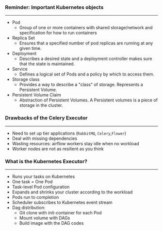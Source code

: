 ### Reminder: Important Kubernetes objects

___

* Pod
    * Group of one or more containers with shared storage/network and specification for how to run containers
* Replica Set
    * Ensures that a specified number of pod replicas are running at any given time.
* Deployment
    * Describes a desired state and a deployment controller makes sure that the state is maintained.
* Service
    * Defines a logical set of Pods and a policy by which to access them.
* Storage class
    * Provides a way to describe a "class" of storage. Represents a Persistent Volume.
* Persistent Volume Claim
    * Abstraction of Persistent Volumes. A Persistent volumes is a piece of storage in the cluster.

### Drawbacks of the Celery Executor

___

* Need to set up tier applications (`RabbitMQ`, `Celery`,`Flower`)
* Deal with missing dependencies
* Wasting resources: airflow workers stay idle when no workload
* Worker nodes are not as resilient as you think

### What is the Kubernetes Executor?

___

* Runs your tasks on Kubernetes
* One task = One Pod
* Task-level Pod configuration
* Expands and shrinks your cluster according to the workload
* Pods run to completion
* Scheduler subscribes to Kubernetes event stream
* Dag distribution:
    * Git clone with init-container for each Pod
    * Mount volume with DAGs
    * Build image with the DAG codes
